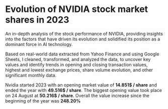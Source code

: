 # Evolution of NVIDIA stock market shares in 2023
An in-depth analysis of the stock performance of NVIDIA, providing insights into the factors that have driven its evolution and solidified its position as a dominant force in AI technology.

Based on real-world data extracted from Yahoo Finance and using Google Sheets, I cleaned, transformed, and analyzed the data, to uncover key values and identify trends in opening and closing transaction values, highest and lowest exchange prices, share volume evolution, and other significant monthly data.

Nvidia started 2023 with an opening market value of **14.851$ / share** and ended the year with **49.516$ / share**. The biggest opening value took place on 24 August at **50.216$ / share**. Overall the value increase since the beginning of the year was **248.20%**

